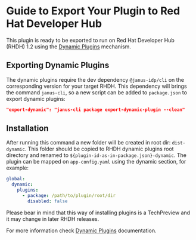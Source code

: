 # Guide to Export Your Plugin to Red Hat Developer Hub

This plugin is ready to be exported to run on Red Hat Developer Hub (RHDH) 1.2 using the [Dynamic Plugins](https://github.com/redhat-developer/rhdh/blob/main/docs/dynamic-plugins/index.md) mechanism.

## Exporting Dynamic Plugins

The dynamic plugins require the dev dependency `@janus-idp/cli` on the corresponding version for your target RHDH. This dependency will brings the command `janus-cli`, so a new script can be added to `package.json` to export dynamic plugins:

```json
"export-dynamic": "janus-cli package export-dynamic-plugin --clean"
```

## Installation

After running this command a new folder will be created in root dir: `dist-dynamic`. This folder should be copied to RHDH dynamic plugins root directory and renamed to `${plugin-id-as-in-package.json}-dynamic`. The plugin can be mapped on `app-config.yaml` using the dynamic section, for example:

```yaml
global:
  dynamic:
    plugins:
      - package: /path/to/plugin/root/dir
        disabled: false
```

Please bear in mind that this way of installing plugins is a TechPreview and it may change in later RHDH releases. 

For more information check [Dynamic Plugins](https://github.com/redhat-developer/rhdh/blob/main/docs/dynamic-plugins/index.md) documentation.
